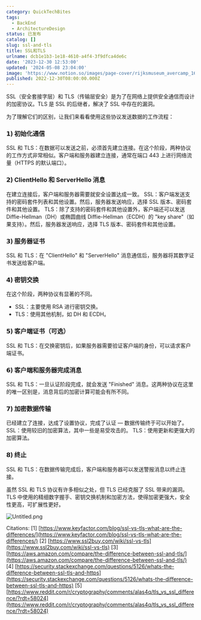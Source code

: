 ```yaml
---
category: QuickTechBites
tags:
  - BackEnd
  - ArchitectureDesign
status: 已发布
catalog: []
slug: ssl-and-tls
title: SSL和TLS
urlname: dcb1e1b3-1e18-4610-a4f4-3f9dfca4de6c
date: '2023-12-30 12:53:00'
updated: '2024-05-08 23:04:00'
image: 'https://www.notion.so/images/page-cover/rijksmuseum_avercamp_1620.jpg'
published: 2022-12-30T08:00:00.000Z
---
```


SSL（安全套接字层）和 TLS（传输层安全）是为了在网络上提供安全通信而设计的加密协议。TLS 是 SSL 的后继者，解决了 SSL 中存在的漏洞。


为了理解它们的区别，让我们来看看使用这些协议发送数据的工作流程：


### 𝟭) 初始化通信


SSL 和 TLS：在数据可以发送之前，必须首先建立连接。在这个阶段，两种协议的工作方式非常相似。客户端和服务器建立连接，通常在端口 443 上进行网络流量（HTTPS 的默认端口）。


### 𝟮) ClientHello 和 ServerHello 消息


在建立连接后，客户端和服务器需要就安全设置达成一致。
SSL：客户端发送支持的密码套件列表和其他设置。然后，服务器发送响应，选择 SSL 版本、密码套件和其他设置。
TLS：除了支持的密码套件和其他设置外，客户端还可以发送 Diffie-Hellman（DH）或椭圆曲线 Diffie-Hellman（ECDH）的 "key share"（如果支持）。然后，服务器发送响应，选择 TLS 版本、密码套件和其他设置。


### 𝟯) 服务器证书


SSL 和 TLS：在 "ClientHello" 和 "ServerHello" 消息通信后，服务器将其数字证书发送给客户端。


### 𝟰) 密钥交换


在这个阶段，两种协议有显著的不同。
- SSL：主要使用 RSA 进行密钥交换。
- TLS：使用其他机制，如 DH 和 ECDH。


### 𝟱) 客户端证书（可选）


SSL 和 TLS：在交换密钥后，如果服务器需要验证客户端的身份，可以请求客户端证书。


### 𝟲) 客户端和服务器完成消息


SSL 和 TLS：一旦认证阶段完成，就会发送 "Finished" 消息。这两种协议在这里的唯一区别是，消息背后的加密计算可能会有所不同。


### 𝟳) 加密数据传输


已经建立了连接，达成了设置协议，完成了认证 — 数据传输终于可以开始了。
SSL：使用较旧的加密算法，其中一些是易受攻击的。
TLS：使用更新和更强大的加密算法。


### 𝟴) 终止


SSL 和 TLS：在数据传输完成后，客户端和服务器可以发送警报消息以终止连接。


虽然 SSL 和 TLS 协议有许多相似之处，但 TLS 已经克服了 SSL 带来的漏洞。TLS 中使用的精细数字握手、密钥交换机制和加密方法，使得加密更强大，安全性更高，可扩展性更好。


![Untitled.png](https://prod-files-secure.s3.us-west-2.amazonaws.com/5d24fe63-e567-4804-86f9-9fdc62e13082/8ff987c5-7f31-4b50-83f5-c69ee7578c4a/Untitled.png?X-Amz-Algorithm=AWS4-HMAC-SHA256&X-Amz-Content-Sha256=UNSIGNED-PAYLOAD&X-Amz-Credential=ASIAZI2LB4667JX2YJKF%2F20250208%2Fus-west-2%2Fs3%2Faws4_request&X-Amz-Date=20250208T053441Z&X-Amz-Expires=3600&X-Amz-Security-Token=IQoJb3JpZ2luX2VjEG4aCXVzLXdlc3QtMiJIMEYCIQDIbtNFuCbhw1eJWFo6ESKqAflrRCCltVvlksktzkkV6wIhAPbx%2FZzom7%2B0wHKnLJLCV00hxYTENlP%2BOzRo9h4%2FD8SfKogECIb%2F%2F%2F%2F%2F%2F%2F%2F%2F%2FwEQABoMNjM3NDIzMTgzODA1Igzu1zpx6V5yLRxFFVYq3AOgdKwZnoAzgwivfZyUBx66kumVSokQ45TRNcXGj7lZvBrdKXdsuGklrJOZmWYhirQcJUijqmvfgbiQokhoqSTEKhB94aj5hXF0gbdh0areX96E5QEjMuCbt6oWnJQioPoMmAnXssGB6sPJlBNP01SCDz1bkZ3M0c%2BU40BZrZQPZeRhFhGcXC9WKIfXGWVTlfb0ApbfSIa9KmCSuKoRZ69uiNl8l6IxevqUqWLBrbf91vwPhQJs%2B7kh%2Be9ohf4xe1oizpXiGSuy9%2BzxHLy6ZX%2FpaSFN500mo5Co4dNUVhYlqIXXO7BhaL%2FXJLXc6D3PehphxjWOx69RhW7e8AwnjwIG24WtZY%2FanRzFkDizVMK92jKqEXPRD%2Btq%2BVE5tItrvrHHHPCZRfZgVCTY%2BkS3ud3XdEz2HxUSjUrwW%2BnGHvg9GoZv74d2YP57SIehjhxl9jW21DbfvEzOUEKPaaux6jUlfN1BD0snAlu6D9TTzBcCMQfXZKsriMDrvd2tb57OatNmIzCUKW95fkEoD5HWWBd%2B8W1JUAfOfxOKow6c0JfHIcxGgGgSyG7l3h8QHVjk5%2BLVKukRJdt53w4nIwFkzV4JVDYdHSpNSYJgNOyZ5IoHC6VL%2BhjOBql4NGYLwTDY1Ju9BjqkAQ0UJlDKCxI8Du839nYhcXnv3H8WAhdlRluA4%2Fe306vS%2F%2BKuhdRC5aJNOaG%2F0PjkrFWnIPhmOqFU25%2F8y6FzEXhAfIiU1Qgk16uB6OBXTmjPnMwyx6H9qDRyWCq0BIMdy2SsnojJQL2jllsRhhdGiXaakJ0ebpHkFJScRNMisfeTGgVi%2BKjz3QhilV7DJd86YjJRt2BCS7jnp2dmMFIOxTsMW0C1&X-Amz-Signature=b790c099b0cfe815ba77a37d0a2f4ff489e9e06a33e3c6a9974fc3276725cd53&X-Amz-SignedHeaders=host&x-id=GetObject)


Citations:
[1] [https://www.keyfactor.com/blog/ssl-vs-tls-what-are-the-differences/](https://www.keyfactor.com/blog/ssl-vs-tls-what-are-the-differences/)
[2] [https://www.ssl2buy.com/wiki/ssl-vs-tls](https://www.ssl2buy.com/wiki/ssl-vs-tls)
[3] [https://aws.amazon.com/compare/the-difference-between-ssl-and-tls/](https://aws.amazon.com/compare/the-difference-between-ssl-and-tls/)
[4] [https://security.stackexchange.com/questions/5126/whats-the-difference-between-ssl-tls-and-https](https://security.stackexchange.com/questions/5126/whats-the-difference-between-ssl-tls-and-https)
[5] [https://www.reddit.com/r/cryptography/comments/alas4q/tls_vs_ssl_difference/?rdt=58024](https://www.reddit.com/r/cryptography/comments/alas4q/tls_vs_ssl_difference/?rdt=58024)

